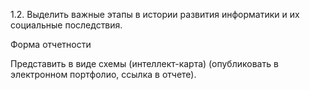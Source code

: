 1.2. Выделить важные этапы в истории развития информатики и их социальные последствия.

Форма отчетности


Представить в виде схемы (интеллект-карта) (опубликовать в электронном портфолио, ссылка в отчете).

